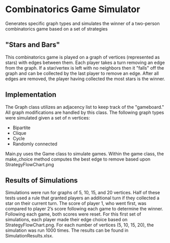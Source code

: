 # Combinatorics Game Simulator
Generates specific graph types and simulates the winner of a two-person combinatorics game based on a set of strategies

## "Stars and Bars"
This combinatorics game is played on a graph of vertices (represented as stars) with edges between them. Each player takes a turn removing an edge from the graph. If a star/vertex is left with no neighbors then it "falls" off the graph and can be collected by the last player to remove an edge. After all edges are removed, the player having collected the most stars is the winner.

## Implementation
The Graph class utilizes an adjacency list to keep track of the "gameboard." All graph modifications are handled by this class. The following graph types were simulated given a set of n vertices:
* Bipartite
* Clique
* Cycle
* Randomly connected

Main.py uses the Game class to simulate games. Within the game class, the make_choice method computes the best edge to remove based upon StrategyFlowChart.png

## Results of Simulations
Simulations were run for graphs of 5, 10, 15, and 20 vertices. Half of these tests used a rule that granted players an additional turn if they collected a star on their current turn. The score of player 1, who went first, was compared to player 2’s score following each game to determine the winner. Following each game, both scores were reset. For this first set of simulations, each player made their edge choice based on StrategyFlowChart.png. For each number of vertices (5, 10, 15, 20), the simulation was run 1000 times. The results can be found in SimulationResults.xlsx.

